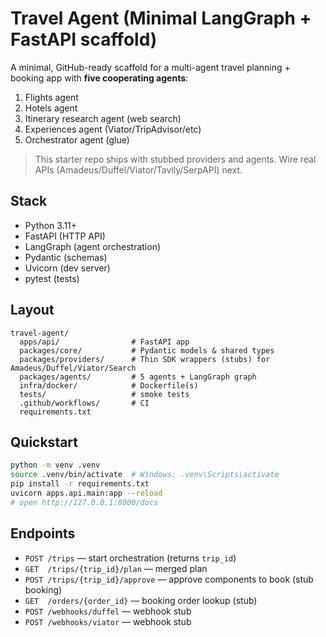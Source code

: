 # Travel Agent (Minimal LangGraph + FastAPI scaffold)

A minimal, GitHub-ready scaffold for a multi-agent travel planning + booking app with **five cooperating agents**:
1. Flights agent
2. Hotels agent
3. Itinerary research agent (web search)
4. Experiences agent (Viator/TripAdvisor/etc)
5. Orchestrator agent (glue)

> This starter repo ships with stubbed providers and agents. Wire real APIs (Amadeus/Duffel/Viator/Tavily/SerpAPI) next.

## Stack
- Python 3.11+
- FastAPI (HTTP API)
- LangGraph (agent orchestration)
- Pydantic (schemas)
- Uvicorn (dev server)
- pytest (tests)

## Layout
```
travel-agent/
  apps/api/                # FastAPI app
  packages/core/           # Pydantic models & shared types
  packages/providers/      # Thin SDK wrappers (stubs) for Amadeus/Duffel/Viator/Search
  packages/agents/         # 5 agents + LangGraph graph
  infra/docker/            # Dockerfile(s)
  tests/                   # smoke tests
  .github/workflows/       # CI
  requirements.txt
```

## Quickstart
```bash
python -m venv .venv
source .venv/bin/activate  # Windows: .venv\Scripts\activate
pip install -r requirements.txt
uvicorn apps.api.main:app --reload
# open http://127.0.0.1:8000/docs
```

## Endpoints
- `POST /trips` — start orchestration (returns `trip_id`)
- `GET  /trips/{trip_id}/plan` — merged plan
- `POST /trips/{trip_id}/approve` — approve components to book (stub booking)
- `GET  /orders/{order_id}` — booking order lookup (stub)
- `POST /webhooks/duffel` — webhook stub
- `POST /webhooks/viator` — webhook stub
